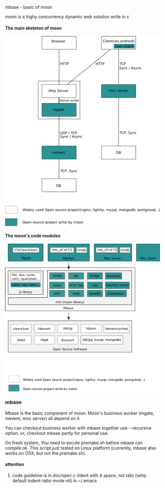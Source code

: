 mbase - basic of moon

moon is a highy concurrency dynamic web solution write in c



#### The main skeleton of moon ####

![skeleton](https://raw.githubusercontent.com/bigml/mbase/master/doc/pic/skeleton.png)



#### The moon's code modules ####

![modules](https://raw.githubusercontent.com/bigml/mbase/master/doc/pic/module.png)



### mbase ###
Mbase is the basic component of moon. Moon's business worker (mgate, mevent, moc server) all depend on it.

You can checkout business worker with mbase together use --recursive option,
or, checkout mbase partly for personal use.

On fresh system, You need to excute premake.sh before mbase can compile ok.
This script just tested on Linux platform (currently, mbase also works on OSX, but not the premake.sh).


#### attention ####

1. code guideline is in doc/spec.c (ident with 4 space, not tab)
   (setq-default indent-tabs-mode nil) in ~/.emacs
